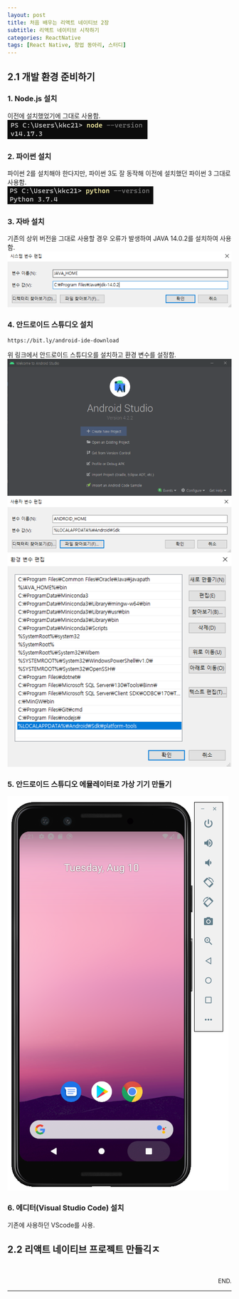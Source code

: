 ```yaml
---
layout: post
title: 처음 배우는 리액트 네이티브 2장
subtitle: 리액트 네이티브 시작하기
categories: ReactNative
tags: [React Native, 창업 동아리, 스터디]
---
```


## 2.1 개발 환경 준비하기

### 1. Node.js 설치
  이전에 설치했었기에 그대로 사용함.  
  <img src="/assets/images/210810_ch02/nodeJs_version_check.PNG" style="position:relative; left:0px">

### 2. 파이썬 설치
  파이썬 2를 설치해야 한다지만, 파이썬 3도 잘 동작해 이전에 설치했던 파이썬 3 그대로 사용함.  
  <img src="/assets/images/210810_ch02/python_version_check.PNG" style="position:relative; left:0px">

### 3. 자바 설치
  기존의 상위 버전을 그대로 사용할 경우 오류가 발생하여 JAVA 14.0.2를 설치하여 사용함.  
  <img src="/assets/images/210810_ch02/java_version_check.PNG" style="position:relative; left:0px">

### 4. 안드로이드 스튜디오 설치
    https://bit.ly/android-ide-download
  
  위 링크에서 안드로이드 스튜디오를 설치하고 환경 변수를 설정함.  
  <img src="/assets/images/210810_ch02/AndroidStudio_home.PNG" style="position:relative; left:0px">  
  <img src="/assets/images/210810_ch02/AndroidStudio_user_variable_change.PNG" style="position:relative; left:0px">
  <img src="/assets/images/210810_ch02/AndroidStudio_system_variable_change.PNG" style="position:relative; left:0px">

### 5. 안드로이드 스튜디오 에뮬레이터로 가상 기기 만들기
  <img src="/assets/images/210810_ch02/AndroidStudio_emulator.PNG" style="position:relative; left:0px">

### 6. 에디터(Visual Studio Code) 설치
  기존에 사용하던 VScode를 사용.


## 2.2 리액트 네이티브 프로젝트 만들긱ㅈ

<div style="font-size:13px; text-align:right">
<br/><br/>
END.</div>

---